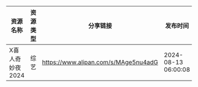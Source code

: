 | 资源名称       | 资源类型 | 分享链接                                 | 发布时间                |
| ---------- | ---- | ------------------------------------ | ------------------- |
| X喜人奇妙夜2024 | 综艺   | https://www.alipan.com/s/MAge5nu4adG | 2024-08-13 06:00:08 |
